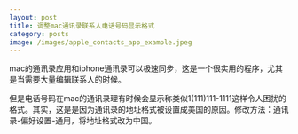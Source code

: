 ```yaml
---
layout: post
title: 调整mac通讯录联系人电话号码显示格式
category: posts
image: /images/apple_contacts_app_example.jpeg
---
```


mac的通讯录应用和iphone通讯录可以极速同步，这是一个很实用的程序，尤其是当需要大量编辑联系人的时候。

但是电话号码在mac的通讯录理有时候会显示称类似1(111)111-1111这样令人困扰的格式。其实，这是是因为通讯录的地址格式被设置成美国的原因。修改方法：通讯录-偏好设置-通用，将地址格式改为中国。


